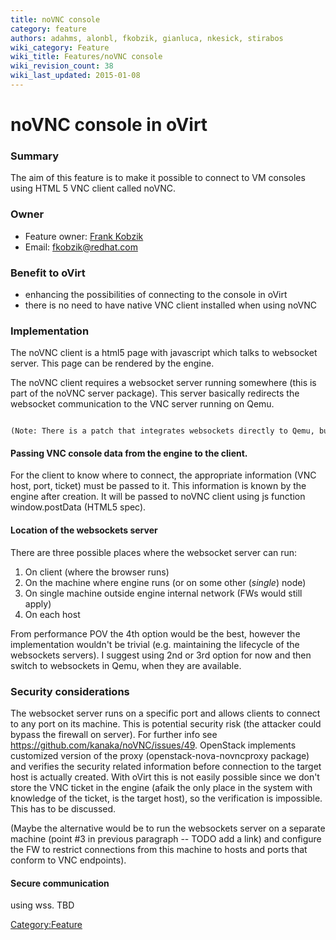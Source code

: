 ```yaml
---
title: noVNC console
category: feature
authors: adahms, alonbl, fkobzik, gianluca, nkesick, stirabos
wiki_category: Feature
wiki_title: Features/noVNC console
wiki_revision_count: 38
wiki_last_updated: 2015-01-08
---
```


# noVNC console in oVirt

### Summary

The aim of this feature is to make it possible to connect to VM consoles using HTML 5 VNC client called noVNC.

### Owner

*   Feature owner: [ Frank Kobzik](User:Fkobzik)
*   Email: fkobzik@redhat.com

### Benefit to oVirt

*   enhancing the possibilities of connecting to the console in oVirt
*   there is no need to have native VNC client installed when using noVNC

### Implementation

The noVNC client is a html5 page with javascript which talks to websocket server. This page can be rendered by the engine.

The noVNC client requires a websocket server running somewhere (this is part of the noVNC server package). This server basically redirects the websocket communication to the VNC server running on Qemu.

      (Note: There is a patch that integrates websockets directly to Qemu, but it will not be merged into DS at the time we need it to be there. As soon as it's merged, we should switch to using this feature instead of standalone websockets server).

#### Passing VNC console data from the engine to the client.

For the client to know where to connect, the appropriate information (VNC host, port, ticket) must be passed to it. This information is known by the engine after creation. It will be passed to noVNC client using js function window.postData (HTML5 spec).

#### Location of the websockets server

There are three possible places where the websocket server can run:

1.  On client (where the browser runs)
2.  On the machine where engine runs (or on some other (_single_) node)
3.  On single machine outside engine internal network (FWs would still apply)
4.  On each host

From performance POV the 4th option would be the best, however the implementation wouldn't be trivial (e.g. maintaining the lifecycle of the websockets servers). I suggest using 2nd or 3rd option for now and then switch to websockets in Qemu, when they are available.

### Security considerations

The websocket server runs on a specific port and allows clients to connect to any port on its machine. This is potential security risk (the attacker could bypass the firewall on server). For further info see <https://github.com/kanaka/noVNC/issues/49>. OpenStack implements customized version of the proxy (openstack-nova-novncproxy package) and verifies the security related information before connection to the target host is actually created. With oVirt this is not easily possible since we don't store the VNC ticket in the engine (afaik the only place in the system with knowledge of the ticket, is the target host), so the verification is impossible. This has to be discussed.

(Maybe the alternative would be to run the websockets server on a separate machine (point #3 in previous paragraph -- TODO add a link) and configure the FW to restrict connections from this machine to hosts and ports that conform to VNC endpoints).

#### Secure communication

using wss. TBD

<Category:Feature>
